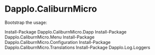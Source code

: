 # Dapplo.CaliburnMicro


Bootstrap the usage:

Install-Package Dapplo.CaliburnMicro.Dapp
Install-Package Dapplo.CaliburnMicro.Menu
Install-Package Dapplo.CaliburnMicro.Configuration
Install-Package Dapplo.CaliburnMicro.Translations
Install-Package Dapplo.Log.Loggers